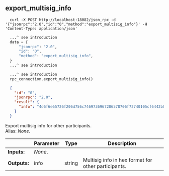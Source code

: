 ## **export_multisig_info**

```shell
  curl -X POST http://localhost:18082/json_rpc -d '{"jsonrpc":"2.0","id":"0","method":"export_multisig_info"}' -H 'Content-Type: application/json'
```
```python
  ...^ see introduction
  data = {
      "jsonrpc": "2.0",
      "id": "0",
      "method": "export_multisig_info",
  }
  ...^ see introduction
```
```py
  ...^ see introduction
  rpc_connection.export_multisig_info()
```
```json
  {
    "id": "0",
    "jsonrpc": "2.0",
    "result": {
      "info": "4d6f6e65726f206d756c7469736967206578706f72740105cf6442b09b75f5eca9d846771fe1a879c9a97ab0553ffbcec64b1148eb7832b51e7898d7944c41cee000415c5a98f4f80dc0efdae379a98805bb6eacae743446f6f421cd03e129eb5b27d6e3b73eb6929201507c1ae706c1a9ecd26ac8601932415b0b6f49cbbfd712e47d01262c59980a8f9a8be776f2bf585f1477a6df63d6364614d941ecfdcb6e958a390eb9aa7c87f056673d73bc7c5f0ab1f74a682e902e48a3322c0413bb7f6fd67404f13fb8e313f70a0ce568c853206751a334ef490068d3c8ca0e"
    }
  }
```
Export multisig info for other participants.  
Alias: *None*.  

|             | Parameter | Type   | Description
| ---         | ---       | ---    | ---
|**Inputs:**  | *None*.   |        | 
|**Outputs:** | info      | string | Multisig info in hex format for other participants.
